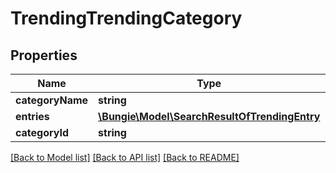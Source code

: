 # TrendingTrendingCategory

## Properties
Name | Type | Description | Notes
------------ | ------------- | ------------- | -------------
**categoryName** | **string** |  | [optional] 
**entries** | [**\Bungie\Model\SearchResultOfTrendingEntry**](SearchResultOfTrendingEntry.md) |  | [optional] 
**categoryId** | **string** |  | [optional] 

[[Back to Model list]](../README.md#documentation-for-models) [[Back to API list]](../README.md#documentation-for-api-endpoints) [[Back to README]](../README.md)


